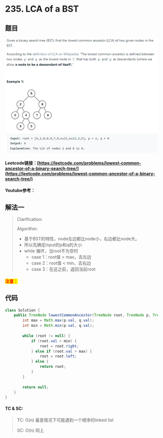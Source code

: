 # 235. LCA of a BST

## 题目

![](<../../.gitbook/assets/image (140) (2).png>)

#### Leetcode链接：[https://leetcode.com/problems/lowest-common-ancestor-of-a-binary-search-tree/](https://leetcode.com/problems/lowest-common-ancestor-of-a-binary-search-tree/)

#### Youtube参考：

## 解法一

> Clarification:&#x20;
>
> Algorithm:&#x20;
>
> * 基于BST的特性，node左边都比node小，右边都比node大。
> * 所以先确定input的p和q的大小
> * while 循环，当root不为空时
>   * case 1：root值 > max，去左边
>   * case 2：root值 < min，去右边
>   * case 3：在这之前，返回当前root

#### <mark style="color:red;">注意：</mark>

## 代码

```java
class Solution {
    public TreeNode lowestCommonAncestor(TreeNode root, TreeNode p, TreeNode q) {
        int max = Math.max(p.val, q.val);
        int min = Math.min(p.val, q.val);
        
        while (root != null) {
            if (root.val < min) {
                root = root.right;                
            } else if (root.val > max) {
                root = root.left;
            } else {
                return root;
            }
        }
        
        return null;
    }
}
```

#### TC & SC:&#x20;

> TC: O(n) 最差情况下可能遇到一个顺序的linked list
>
> SC: O(n) 同上
